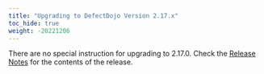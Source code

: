 ```yaml
---
title: "Upgrading to DefectDojo Version 2.17.x"
toc_hide: true
weight: -20221206
---
```

There are no special instruction for upgrading to 2.17.0. Check the [Release Notes](https://github.com/DefectDojo/django-DefectDojo/releases/tag/2.17.0) for the contents of the release.
